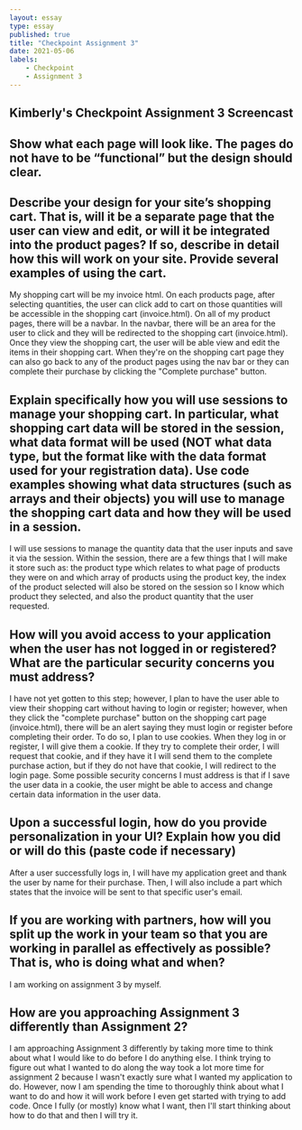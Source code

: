 ```yaml
---
layout: essay
type: essay
published: true
title: "Checkpoint Assignment 3"
date: 2021-05-06
labels:
    - Checkpoint
    - Assignment 3
---
```


<h2>Kimberly's Checkpoint Assignment 3 Screencast</h2>

<h2>Show what each page will look like. The pages do not have to be “functional” but the design should clear.</h2>


<h2>Describe your design for your site’s shopping cart. That is, will it be a separate page that the user can view and edit, or will it be integrated into the product pages? If so, describe in detail how this will work on your site. Provide several examples of using the cart.</h2>
My shopping cart will be my invoice html. On each products page, after selecting quantities, the user can click add to cart on  those quantities will be accessible in the shopping cart (invoice.html). On all of my product pages, there will be a navbar. In the navbar, there will be an area for the user to click and they will be redirected to the shopping cart (invoice.html). Once they view the shopping cart, the user will be able view and edit the items in their shopping cart. When they're on the shopping cart page they can also go back to any of the product pages using the nav bar or they can complete their purchase by clicking the "Complete purchase" button.

<h2>Explain specifically how you will use sessions to manage your shopping cart. In particular, what shopping cart data will be stored in the session, what data format will be used (NOT what data type, but the format like with the data format used for your registration data). Use code examples showing what data structures (such as arrays and their objects) you will use to manage the shopping cart data and how they will be used in a session.</h2>
I will use sessions to manage the quantity data that the user inputs and save it via the session. Within the session, there are a few things that I will make it store such as: the product type which relates to what page of products they were on and which array of products using the product key, the index of the product selected will also be stored on the session so I know which product they selected, and also the product quantity that the user requested.

<h2>How will you avoid access to your application when the user has not logged in or registered? What are the particular security concerns you must address?</h2>
I have not yet gotten to this step; however, I plan to have the user able to view their shopping cart without having to login or register; however, when they click the "complete purchase" button on the shopping cart page (invoice.html), there will be an alert saying they must login or register before completing their order. To do so, I plan to use cookies. When they log in or register, I will give them a cookie. If they try to complete their order, I will request that cookie, and if they have it I will send them to the complete purchase action, but if they do not have that cookie, I will redirect to the login page. Some possible security concerns I must address is that if I save the user data in a cookie, the user might be able to access and change certain data information in the user data.

<h2>Upon a successful login, how do you provide personalization in your UI? Explain how you did or will do this (paste code if necessary)</h2>
After a user successfully logs in, I will have my application greet and thank the user by name for their purchase. Then, I will also include a part which states that the invoice will be sent to that specific user's email.

<h2>If you are working with partners, how will you split up the work in your team so that you are working in parallel as effectively as possible? That is, who is doing what and when?</h2>
I am working on assignment 3 by myself.

<h2>How are you approaching Assignment 3 differently than Assignment 2?</h2>
I am approaching Assignment 3 differently by taking more time to think about what I would like to do before I do anything else. I think trying to figure out what I wanted to do along the way took a lot more time for assignment 2 because I wasn't exactly sure what I wanted my application to do. However, now I am spending the time to thoroughly think about what I want to do and how it will work before I even get started with trying to add code. Once I fully (or mostly) know what I want, then I'll start thinking about how to do that and then I will try it. 